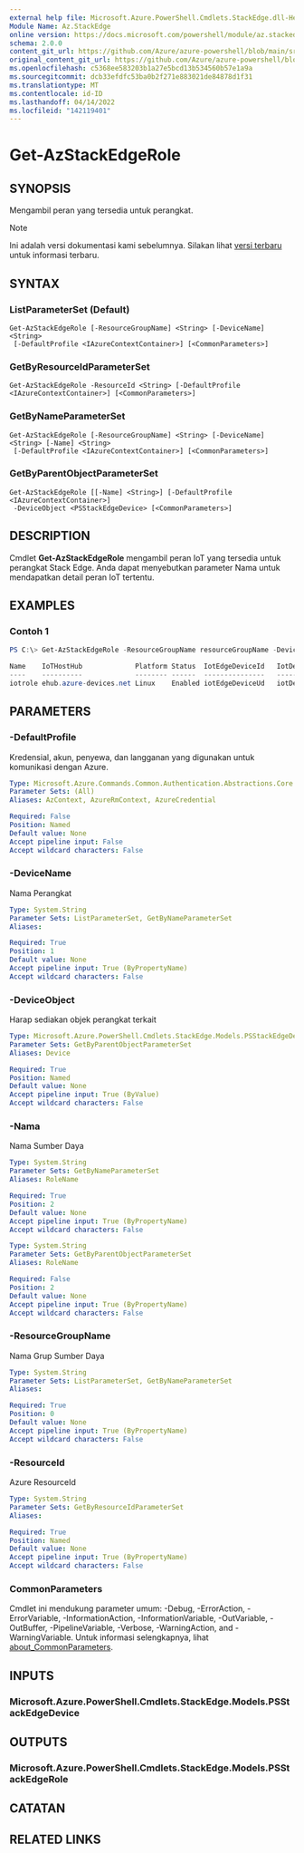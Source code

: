 ```yaml
---
external help file: Microsoft.Azure.PowerShell.Cmdlets.StackEdge.dll-Help.xml
Module Name: Az.StackEdge
online version: https://docs.microsoft.com/powershell/module/az.stackedge/get-azstackedgerole
schema: 2.0.0
content_git_url: https://github.com/Azure/azure-powershell/blob/main/src/StackEdge/StackEdge/help/Get-AzStackEdgeRole.md
original_content_git_url: https://github.com/Azure/azure-powershell/blob/main/src/StackEdge/StackEdge/help/Get-AzStackEdgeRole.md
ms.openlocfilehash: c5368ee583203b1a27e5bcd13b534560b57e1a9a
ms.sourcegitcommit: dcb33efdfc53ba0b2f271e883021de84878d1f31
ms.translationtype: MT
ms.contentlocale: id-ID
ms.lasthandoff: 04/14/2022
ms.locfileid: "142119401"
---
```

# Get-AzStackEdgeRole

## SYNOPSIS
Mengambil peran yang tersedia untuk perangkat.

> [!NOTE]
>Ini adalah versi dokumentasi kami sebelumnya. Silakan lihat [versi terbaru](/powershell/module/az.stackedge/get-azstackedgerole) untuk informasi terbaru.

## SYNTAX

### ListParameterSet (Default)
```
Get-AzStackEdgeRole [-ResourceGroupName] <String> [-DeviceName] <String>
 [-DefaultProfile <IAzureContextContainer>] [<CommonParameters>]
```

### GetByResourceIdParameterSet
```
Get-AzStackEdgeRole -ResourceId <String> [-DefaultProfile <IAzureContextContainer>] [<CommonParameters>]
```

### GetByNameParameterSet
```
Get-AzStackEdgeRole [-ResourceGroupName] <String> [-DeviceName] <String> [-Name] <String>
 [-DefaultProfile <IAzureContextContainer>] [<CommonParameters>]
```

### GetByParentObjectParameterSet
```
Get-AzStackEdgeRole [[-Name] <String>] [-DefaultProfile <IAzureContextContainer>]
 -DeviceObject <PSStackEdgeDevice> [<CommonParameters>]
```

## DESCRIPTION
Cmdlet **Get-AzStackEdgeRole** mengambil peran IoT yang tersedia untuk perangkat Stack Edge. Anda dapat menyebutkan parameter Nama untuk mendapatkan detail peran IoT tertentu.

## EXAMPLES

### Contoh 1
```powershell
PS C:\> Get-AzStackEdgeRole -ResourceGroupName resourceGroupName -DeviceName deviceName

Name    IoTHostHub             Platform Status  IotEdgeDeviceId   IotDeviceId  ResourceGroupName
----    ----------             -------- ------  ---------------   -----------  -----------------
iotrole ehub.azure-devices.net Linux    Enabled iotEdgeDeviceUd   iotDevice    resourceGroupName
```

## PARAMETERS

### -DefaultProfile
Kredensial, akun, penyewa, dan langganan yang digunakan untuk komunikasi dengan Azure.

```yaml
Type: Microsoft.Azure.Commands.Common.Authentication.Abstractions.Core.IAzureContextContainer
Parameter Sets: (All)
Aliases: AzContext, AzureRmContext, AzureCredential

Required: False
Position: Named
Default value: None
Accept pipeline input: False
Accept wildcard characters: False
```

### -DeviceName
Nama Perangkat

```yaml
Type: System.String
Parameter Sets: ListParameterSet, GetByNameParameterSet
Aliases:

Required: True
Position: 1
Default value: None
Accept pipeline input: True (ByPropertyName)
Accept wildcard characters: False
```

### -DeviceObject
Harap sediakan objek perangkat terkait

```yaml
Type: Microsoft.Azure.PowerShell.Cmdlets.StackEdge.Models.PSStackEdgeDevice
Parameter Sets: GetByParentObjectParameterSet
Aliases: Device

Required: True
Position: Named
Default value: None
Accept pipeline input: True (ByValue)
Accept wildcard characters: False
```

### -Nama
Nama Sumber Daya

```yaml
Type: System.String
Parameter Sets: GetByNameParameterSet
Aliases: RoleName

Required: True
Position: 2
Default value: None
Accept pipeline input: True (ByPropertyName)
Accept wildcard characters: False
```

```yaml
Type: System.String
Parameter Sets: GetByParentObjectParameterSet
Aliases: RoleName

Required: False
Position: 2
Default value: None
Accept pipeline input: True (ByPropertyName)
Accept wildcard characters: False
```

### -ResourceGroupName
Nama Grup Sumber Daya

```yaml
Type: System.String
Parameter Sets: ListParameterSet, GetByNameParameterSet
Aliases:

Required: True
Position: 0
Default value: None
Accept pipeline input: True (ByPropertyName)
Accept wildcard characters: False
```

### -ResourceId
Azure ResourceId

```yaml
Type: System.String
Parameter Sets: GetByResourceIdParameterSet
Aliases:

Required: True
Position: Named
Default value: None
Accept pipeline input: True (ByPropertyName)
Accept wildcard characters: False
```

### CommonParameters
Cmdlet ini mendukung parameter umum: -Debug, -ErrorAction, -ErrorVariable, -InformationAction, -InformationVariable, -OutVariable, -OutBuffer, -PipelineVariable, -Verbose, -WarningAction, and -WarningVariable. Untuk informasi selengkapnya, lihat [about_CommonParameters](http://go.microsoft.com/fwlink/?LinkID=113216).

## INPUTS

### Microsoft.Azure.PowerShell.Cmdlets.StackEdge.Models.PSStackEdgeDevice

## OUTPUTS

### Microsoft.Azure.PowerShell.Cmdlets.StackEdge.Models.PSStackEdgeRole

## CATATAN

## RELATED LINKS
